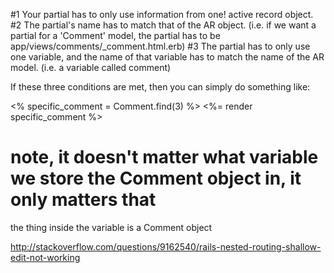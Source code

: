 #1 Your partial has to only use information from one! active record object.
#2 The partial's name has to match that of the AR object.
    (i.e. if we want a partial for a 'Comment' model, the partial has to be app/views/comments/_comment.html.erb)
#3 The partial has to only use one variable, and the name of that variable has to match the name of the AR model. (i.e. a variable called comment)

If these three conditions are met, then you can simply do something like:

<% specific_comment = Comment.find(3) %>
<%= render specific_comment %>
# note, it doesn't matter what variable we store the Comment object in, it only matters that 
the thing inside the variable is a Comment object


http://stackoverflow.com/questions/9162540/rails-nested-routing-shallow-edit-not-working